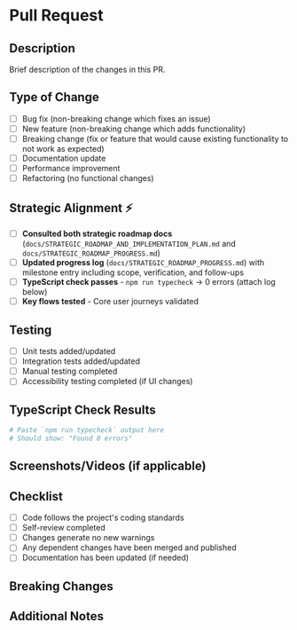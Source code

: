 # Pull Request

## Description
Brief description of the changes in this PR.

## Type of Change
- [ ] Bug fix (non-breaking change which fixes an issue)
- [ ] New feature (non-breaking change which adds functionality)
- [ ] Breaking change (fix or feature that would cause existing functionality to not work as expected)
- [ ] Documentation update
- [ ] Performance improvement
- [ ] Refactoring (no functional changes)

## Strategic Alignment ⚡
- [ ] **Consulted both strategic roadmap docs** (`docs/STRATEGIC_ROADMAP_AND_IMPLEMENTATION_PLAN.md` and `docs/STRATEGIC_ROADMAP_PROGRESS.md`)
- [ ] **Updated progress log** (`docs/STRATEGIC_ROADMAP_PROGRESS.md`) with milestone entry including scope, verification, and follow-ups
- [ ] **TypeScript check passes** - `npm run typecheck` → 0 errors (attach log below)
- [ ] **Key flows tested** - Core user journeys validated

## Testing
- [ ] Unit tests added/updated
- [ ] Integration tests added/updated  
- [ ] Manual testing completed
- [ ] Accessibility testing completed (if UI changes)

## TypeScript Check Results
```bash
# Paste `npm run typecheck` output here
# Should show: "Found 0 errors"
```

## Screenshots/Videos (if applicable)
<!-- Add any relevant screenshots or videos demonstrating the changes -->

## Checklist
- [ ] Code follows the project's coding standards
- [ ] Self-review completed
- [ ] Changes generate no new warnings
- [ ] Any dependent changes have been merged and published
- [ ] Documentation has been updated (if needed)

## Breaking Changes
<!-- If this is a breaking change, describe the impact and migration path -->

## Additional Notes
<!-- Any additional information that reviewers should know -->
